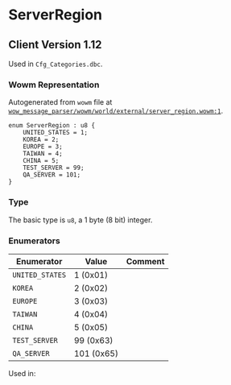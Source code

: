 # ServerRegion

## Client Version 1.12

Used in `Cfg_Categories.dbc`.

### Wowm Representation

Autogenerated from `wowm` file at [`wow_message_parser/wowm/world/external/server_region.wowm:1`](https://github.com/gtker/wow_messages/tree/main/wow_message_parser/wowm/world/external/server_region.wowm#L1).

```rust,ignore
enum ServerRegion : u8 {
    UNITED_STATES = 1;
    KOREA = 2;
    EUROPE = 3;
    TAIWAN = 4;
    CHINA = 5;
    TEST_SERVER = 99;
    QA_SERVER = 101;
}
```
### Type
The basic type is `u8`, a 1 byte (8 bit) integer.
### Enumerators
| Enumerator | Value  | Comment |
| --------- | -------- | ------- |
| `UNITED_STATES` | 1 (0x01) |  |
| `KOREA` | 2 (0x02) |  |
| `EUROPE` | 3 (0x03) |  |
| `TAIWAN` | 4 (0x04) |  |
| `CHINA` | 5 (0x05) |  |
| `TEST_SERVER` | 99 (0x63) |  |
| `QA_SERVER` | 101 (0x65) |  |

Used in:

